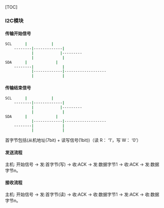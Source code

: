 [TOC]

### I2C模块

#### 传输开始信号
```bash
SCL		 |			 |
	--------|-------------|
			|			 |---------
			|             |
SDA		 |             |
	--------|             |
    		|-------------|-------------------
            |             |
```

#### 传输结束信号
```bash
SCL		 |			 |
	--------|-------------|
			|			 |---------
			|             |
SDA		 |             |
	        |-------------|-------------------
    --------|             |
            |             |
```

首字节包括(从机地址(7bit) + 读写信号(1bit))（读 R： ‘1’，写 W： ‘0’）

#### 发送流程
主机: 开始信号 -> 发:首字节(写) -> 收:ACK -> 发:数据字节1 -> 收:ACK -> 发:数据字节n。

#### 接收流程
主机: 开始信号 -> 发:首字节(读) -> 收:ACK -> 收:数据字节1 -> 发:ACK -> 收:数据字节n。